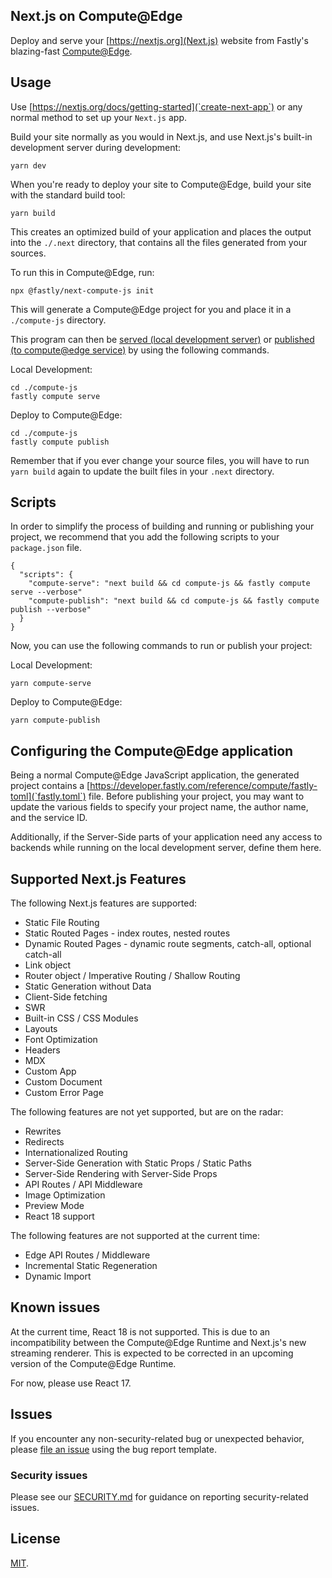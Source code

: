 ## Next.js on Compute@Edge

Deploy and serve your [https://nextjs.org](Next.js) website from Fastly's blazing-fast [Compute@Edge](https://developer.fastly.com/learning/compute/).

## Usage

Use [https://nextjs.org/docs/getting-started](`create-next-app`) or any normal method to set up your `Next.js` app.

Build your site normally as you would in Next.js, and use Next.js's built-in development server during
development:

```shell
yarn dev
```

When you're ready to deploy your site to Compute@Edge, build your site with the standard build tool:

```shell
yarn build
```

This creates an optimized build of your application and places the output into the `./.next` directory,
that contains all the files generated from your sources.

To run this in Compute@Edge, run:

```shell
npx @fastly/next-compute-js init
```

This will generate a Compute@Edge project for you and place it in a `./compute-js` directory.

This program can then be [served (local development server)](https://developer.fastly.com/learning/compute/testing/#running-a-local-testing-server)
or [published (to compute@edge service)](https://developer.fastly.com/reference/cli/compute/publish/) by using the following commands.

Local Development:
```shell
cd ./compute-js
fastly compute serve
```

Deploy to Compute@Edge:
```shell
cd ./compute-js
fastly compute publish
```

Remember that if you ever change your source files, you will have to run `yarn build` again to
update the built files in your `.next` directory.

## Scripts

In order to simplify the process of building and running or publishing your project, we recommend
that you add the following scripts to your `package.json` file.

```
{
  "scripts": {
    "compute-serve": "next build && cd compute-js && fastly compute serve --verbose"
    "compute-publish": "next build && cd compute-js && fastly compute publish --verbose"
  }
}
```

Now, you can use the following commands to run or publish your project:

Local Development:
```shell
yarn compute-serve
```

Deploy to Compute@Edge:
```shell
yarn compute-publish
```

## Configuring the Compute@Edge application

Being a normal Compute@Edge JavaScript application, the generated project contains a
[https://developer.fastly.com/reference/compute/fastly-toml](`fastly.toml`) file.
Before publishing your project, you may want to update the various fields to specify
your project name, the author name, and the service ID.

Additionally, if the Server-Side parts of your application need any access to backends
while running on the local development server, define them here.

## Supported Next.js Features

The following Next.js features are supported:

* Static File Routing
* Static Routed Pages - index routes, nested routes
* Dynamic Routed Pages - dynamic route segments, catch-all, optional catch-all
* Link object
* Router object / Imperative Routing / Shallow Routing
* Static Generation without Data
* Client-Side fetching
* SWR
* Built-in CSS / CSS Modules
* Layouts
* Font Optimization
* Headers
* MDX
* Custom App
* Custom Document
* Custom Error Page

The following features are not yet supported, but are on the radar:

* Rewrites
* Redirects
* Internationalized Routing
* Server-Side Generation with Static Props / Static Paths
* Server-Side Rendering with Server-Side Props
* API Routes / API Middleware
* Image Optimization
* Preview Mode
* React 18 support

The following features are not supported at the current time:

* Edge API Routes / Middleware
* Incremental Static Regeneration
* Dynamic Import

## Known issues

At the current time, React 18 is not supported. This is due to an incompatibility between
the Compute@Edge Runtime and Next.js's new streaming renderer. This is expected to be corrected
in an upcoming version of the Compute@Edge Runtime.

For now, please use React 17.

## Issues

If you encounter any non-security-related bug or unexpected behavior, please [file an issue][bug]
using the bug report template.

[bug]: https://github.com/fastly/next-compute-js/issues/new?labels=bug

### Security issues

Please see our [SECURITY.md](./SECURITY.md) for guidance on reporting security-related issues.

## License

[MIT](./LICENSE).
